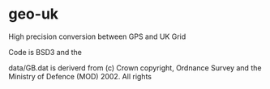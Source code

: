 # geo-uk

High precision conversion between GPS and UK Grid

Code is BSD3 and the 

data/GB.dat is deriverd from (c) Crown copyright, Ordnance Survey and the Ministry of Defence (MOD) 2002. All rights

